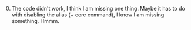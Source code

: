 0. The code didn't work, I think I am missing one thing. Maybe it has to do with disabling the alias (+ core command), I know I am missing something. Hmmm.<br> 
